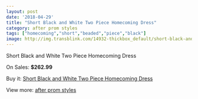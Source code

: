 ```yaml
---
layout: post
date: '2018-04-29'
title: "Short Black and White Two Piece Homecoming Dress"
category: after prom styles
tags: ["homecoming","short","beaded","piece","black"]
image: http://img.transblink.com/14932-thickbox_default/short-black-and-white-two-piece-homecoming-dress.jpg
---
```

Short Black and White Two Piece Homecoming Dress

On Sales: **$262.99**
<a href="https://www.transblink.com/en/after-prom-styles/4764-short-black-and-white-two-piece-homecoming-dress.html"><amp-img layout="responsive" width="600" height="600" src="//img.transblink.com/14932-thickbox_default/short-black-and-white-two-piece-homecoming-dress.jpg" alt="Short Black and White Two Piece Homecoming Dress 0" /></a>
<a href="https://www.transblink.com/en/after-prom-styles/4764-short-black-and-white-two-piece-homecoming-dress.html"><amp-img layout="responsive" width="600" height="600" src="//img.transblink.com/14936-thickbox_default/short-black-and-white-two-piece-homecoming-dress.jpg" alt="Short Black and White Two Piece Homecoming Dress 1" /></a>
<a href="https://www.transblink.com/en/after-prom-styles/4764-short-black-and-white-two-piece-homecoming-dress.html"><amp-img layout="responsive" width="600" height="600" src="//img.transblink.com/14935-thickbox_default/short-black-and-white-two-piece-homecoming-dress.jpg" alt="Short Black and White Two Piece Homecoming Dress 2" /></a>
<a href="https://www.transblink.com/en/after-prom-styles/4764-short-black-and-white-two-piece-homecoming-dress.html"><amp-img layout="responsive" width="600" height="600" src="//img.transblink.com/14934-thickbox_default/short-black-and-white-two-piece-homecoming-dress.jpg" alt="Short Black and White Two Piece Homecoming Dress 3" /></a>
<a href="https://www.transblink.com/en/after-prom-styles/4764-short-black-and-white-two-piece-homecoming-dress.html"><amp-img layout="responsive" width="600" height="600" src="//img.transblink.com/14933-thickbox_default/short-black-and-white-two-piece-homecoming-dress.jpg" alt="Short Black and White Two Piece Homecoming Dress 4" /></a>

Buy it: [Short Black and White Two Piece Homecoming Dress](https://www.transblink.com/en/after-prom-styles/4764-short-black-and-white-two-piece-homecoming-dress.html "Short Black and White Two Piece Homecoming Dress")

View more: [after prom styles](https://www.transblink.com/en/55-after-prom-styles "after prom styles")